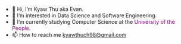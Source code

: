 - 👋 Hi, I’m Kyaw Thu aka Evan.
- 👀 I’m interested in Data Science and Software Engineering.
- 🌱 I’m currently studying Computer Science at the <span style="color:purple;">University of the People</span>.
- 📫 How to reach me kyawthuch98@gmail.com

<!---
evanch98/evanch98 is a ✨ special ✨ repository because its `README.md` (this file) appears on your GitHub profile.
You can click the Preview link to take a look at your changes.
--->
